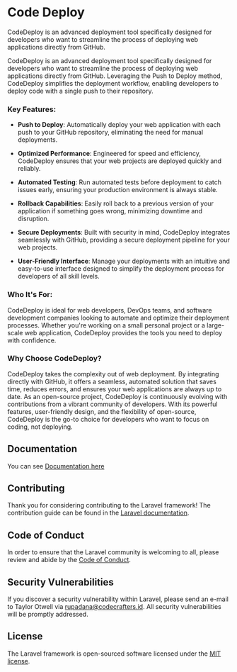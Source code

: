 # Code Deploy

CodeDeploy is an advanced deployment tool specifically designed for developers who want to streamline the process of deploying web applications directly from GitHub.

CodeDeploy is an advanced deployment tool specifically designed for developers who want to streamline the process of deploying web applications directly from GitHub. Leveraging the Push to Deploy method, CodeDeploy simplifies the deployment workflow, enabling developers to deploy code with a single push to their repository.

### Key Features:

- **Push to Deploy**: Automatically deploy your web application with each push to your GitHub repository, eliminating the need for manual deployments.

- **Optimized Performance**: Engineered for speed and efficiency, CodeDeploy ensures that your web projects are deployed quickly and reliably.

- **Automated Testing**: Run automated tests before deployment to catch issues early, ensuring your production environment is always stable.

- **Rollback Capabilities**: Easily roll back to a previous version of your application if something goes wrong, minimizing downtime and disruption.

- **Secure Deployments**: Built with security in mind, CodeDeploy integrates seamlessly with GitHub, providing a secure deployment pipeline for your web projects.

- **User-Friendly Interface**: Manage your deployments with an intuitive and easy-to-use interface designed to simplify the deployment process for developers of all skill levels.

### Who It's For:

CodeDeploy is ideal for web developers, DevOps teams, and software development companies looking to automate and optimize their deployment processes. Whether you're working on a small personal project or a large-scale web application, CodeDeploy provides the tools you need to deploy with confidence.

### Why Choose CodeDeploy?

CodeDeploy takes the complexity out of web deployment. By integrating directly with GitHub, it offers a seamless, automated solution that saves time, reduces errors, and ensures your web applications are always up to date. As an open-source project, CodeDeploy is continuously evolving with contributions from a vibrant community of developers. With its powerful features, user-friendly design, and the flexibility of open-source, CodeDeploy is the go-to choice for developers who want to focus on coding, not deploying.


## Documentation

You can see [Documentation here](https://docs.codecrafters.id/project/code-deploy) 



## Contributing

Thank you for considering contributing to the Laravel framework! The contribution guide can be found in the [Laravel documentation](https://laravel.com/docs/contributions).

## Code of Conduct

In order to ensure that the Laravel community is welcoming to all, please review and abide by the [Code of Conduct](https://laravel.com/docs/contributions#code-of-conduct).

## Security Vulnerabilities

If you discover a security vulnerability within Laravel, please send an e-mail to Taylor Otwell via [rupadana@codecrafters.id](mailto:rupadana@codecrafters.id). All security vulnerabilities will be promptly addressed.

## License

The Laravel framework is open-sourced software licensed under the [MIT license](https://opensource.org/licenses/MIT).
